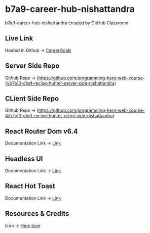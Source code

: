 # b7a9-career-hub-nishattandra
b7a9-career-hub-nishattandra created by GitHub Classroom

## Live Link
Hosted in Github -> [CareerGoals](https://assignment-10-ad2b3.web.app/)


## Server Side Repo
Github Repo -> (https://github.com/programming-hero-web-course-4/b7a10-chef-recipe-hunter-server-side-nishattandra)

## CLient Side Repo
Github Repo -> (https://github.com/programming-hero-web-course-4/b7a10-chef-recipe-hunter-client-side-nishattandra)


## React Router Dom v6.4 
Documentation Link -> [Link](https://reactrouter.com/en/main/start/overview)

## Headless UI
Documentation Link -> [Link](https://headlessui.com/)

## React Hot Toast
Documentation Link -> [Link](https://react-hot-toast.com/docs)

## Resources & Credits


Icon -> [Hero Icon](https://heroicons.com/)